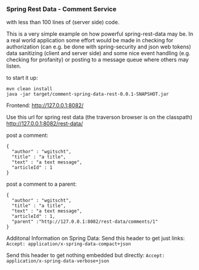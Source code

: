### Spring Rest Data - Comment Service

with less than 100 lines of (server side) code.

This is a very simple example on how powerful spring-rest-data may be.
In a real world application some effort would be made in checking for authorization (can
e.g. be done with spring-security and json web tokens) data sanitizing (client and server side)
and some nice event handling (e.g. checking for profanity) or posting to a message queue where others may listen.

to start it up:
```
mvn clean install
java -jar target/comment-spring-data-rest-0.0.1-SNAPSHOT.jar
```

Frontend:
http://127.0.0.1:8082/

Use this url for spring rest data (the traverson browser is on the classpath)
http://127.0.0.1:8082/rest-data/


post a comment:
```
{
  "author" : "wgitscht",
  "title" : "a title",
  "text" : "a text message",
  "articleId" : 1
}
```

post a comment to a parent:
```
{
  "author" : "wgitscht",
  "title" : "a title",
  "text" : "a text message",
  "articleId" : 1,
  "parent" :"http://127.0.0.1:8082/rest-data/comments/1"
}
```

Additonal Information on Spring Data:
Send this header to get just links:
`Accept: application/x-spring-data-compact+json`

Send this header to get nothing embedded but directly:
`Accept: application/x-spring-data-verbose+json`

